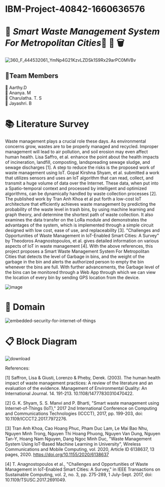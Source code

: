 # IBM-Project-40842-1660636576
# :articulated_lorry: *Smart Waste Management System For Metropolitan Cities*:articulated_lorry: :do_not_litter: 🗑️

![360_F_444532061_YmNp4G21KzvLZDSk1S9Rx29arPC0MVBv](https://user-images.githubusercontent.com/88130181/190528444-dcf1990f-477f-482f-a5eb-efbb716a7c87.jpg)

## :handshake:Team Members

:girl: Aarthy.D <br>
:girl: Ananya. M <br>
:girl: Charulatha. T. S <br>
:girl: Jayashri. B


# :books: Literature Survey
Waste management plays a crucial role these days. As environmental concerns grow, wastes are to be properly managed and recycled. Improper management will lead to air pollution, and soil erosion may even affect human health. Lisa Saffro, et al. enhance the point about the health impacts of incineration, landfill, composting, landspreading sewage sludge, and sewage discharges [1]. A step to reduce the risks is the proposed work of waste management using IoT. Gopal Kirshna Shyam, et al. submitted a work that utilizes sensors and uses an IoT algorithm that can read, collect, and transmit a huge volume of data over the Internet. These data, when put into a Spatio-temporal context and processed by intelligent and optimized algorithms, can be dynamically handled by waste collection processes [2]. The published work by Tran Anh Khoa et al put forth a low-cost IoT architecture that efficiently achieves waste management by predicting the probability of the waste level in trash bins, by using machine learning and graph theory,  and determine the shortest path of waste collection. It also examines the data transfer on the LoRa module and demonstrates the advantages of the system, which is implemented through a simple circuit designed with low cost, ease of use, and replaceability [3]. "Challenges and Opportunities of Waste Management in IoT-Enabled Smart Cities: A Survey" by Theodoros Anagnostopoulos, et al. gives detailed information on various aspects of IoT in waste management [4]. With the above references, this project proposes a Smart Waste Management System For Metropolitan Cities that detects the level of Garbage in bins, and the weight of the garbage in the bin and alerts the authorized person to empty the bin whenever the bins are full. With further advancements, the Garbage level of the bins can be monitored through a Web App through which we can view the location of every bin by sending GPS location from the device.

![image](https://user-images.githubusercontent.com/113814407/192193944-7ea16780-6adc-470e-af4a-e8fa7e2e561f.png)


# :abacus: Domain

![embedded-security-for-internet-of-things](https://user-images.githubusercontent.com/113814407/192192761-3d3c97b3-f5ae-4d70-b87e-985037e8557d.gif)


# :clipboard: Block Diagram
![download](https://user-images.githubusercontent.com/88130181/190867383-668dae5f-dc51-44b2-aeca-ec36bb09b061.png)


References:

[1] Saffron, Lisa & Giusti, Lorenzo & Pheby, Derek. (2003). The human health impact of waste management practices: A review of the literature and an evaluation of the evidence. Management of Environmental Quality: An International Journal. 14. 191-213. 10.1108/14777830310470422. 

[2] G. K. Shyam, S. S. Manvi and P. Bharti, "Smart waste management using Internet-of-Things (IoT)," 2017 2nd International Conference on Computing and Communications Technologies (ICCCT), 2017, pp. 199-203, doi: 10.1109/ICCCT2.2017.7972276.

[3] Tran Anh Khoa, Cao Hoang Phuc, Pham Duc Lam, Le Mai Bao Nhu, Nguyen Minh Trong, Nguyen Thi Hoang Phuong, Nguyen Van Dung, Nguyen Tan-Y, Hoang Nam Nguyen, Dang Ngoc Minh Duc, "Waste Management System Using IoT-Based Machine Learning in University", Wireless Communications and Mobile Computing, vol. 2020, Article ID 6138637, 13 pages, 2020. https://doi.org/10.1155/2020/6138637

[4] T. Anagnostopoulos et al., "Challenges and Opportunities of Waste Management in IoT-Enabled Smart Cities: A Survey," in IEEE Transactions on Sustainable Computing, vol. 2, no. 3, pp. 275-289, 1 July-Sept. 2017, doi: 10.1109/TSUSC.2017.2691049.
